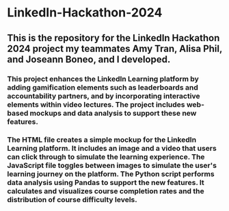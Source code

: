 # LinkedIn-Hackathon-2024
## This is the repository for the LinkedIn Hackathon 2024 project my teammates Amy Tran, Alisa Phil, and Joseann Boneo, and I developed.
### This project enhances the LinkedIn Learning platform by adding gamification elements such as leaderboards and accountability partners, and by incorporating interactive elements within video lectures. The project includes web-based mockups and data analysis to support these new features.
### The HTML file creates a simple mockup for the LinkedIn Learning platform. It includes an image and a video that users can click through to simulate the learning experience. The JavaScript file toggles between images to simulate the user's learning journey on the platform. The Python script performs data analysis using Pandas to support the new features. It calculates and visualizes course completion rates and the distribution of course difficulty levels.

